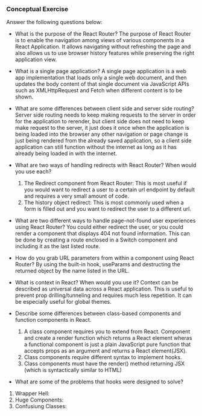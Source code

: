 ### Conceptual Exercise

Answer the following questions below:

- What is the purpose of the React Router?
  The purpose of React Router is to enable the navigation among views of various components in a React Application. It allows navigating without refreshing the page and also allows us to use browser history features while preserving the right application view.

- What is a single page application?
  A single page application is a web app implementation that loads only a single web document, and then updates the body content of that single document via JavaScript APIs such as XMLHttpRequest and Fetch when different content is to be shown.

- What are some differences between client side and server side routing?
  Server side routing needs to keep making requests to the server in order for the application to rerender, but client side does not need to keep make request to the server, it just does it once when the application is being loaded into the browser any other navigation or page change is just being rendered from the already saved application, so a client side application can still function without the internet as long as it has already being loaded in with the internet.

- What are two ways of handling redirects with React Router? When would you use each?

  1. The Redirect component from React Router: This is most useful if you would want to redirect a user to a certain url endpoint by default and requires a very small amount of code.
  2. The history object redirect: This is most commonly used when a form is filled out and you want to redirect the user to a different url.

- What are two different ways to handle page-not-found user experiences using React Router?
  You could either redirect the user, or you could render a component that displays 404 not found information. This can be done by creating a route enclosed in a Switch component and including it as the last listed route.

- How do you grab URL parameters from within a component using React Router?
  By using the built-in hook, useParams and destructing the returned object by the name listed in the URL.

- What is context in React? When would you use it?
  Context can be described as universal data across a React application. This is useful to prevent prop drilling/tunneling and requires much less repetition. It can be especially useful for global themes.

- Describe some differences between class-based components and function
  components in React.

  1. A class component requires you to extend from React. Component and create a render function which returns a React element wheras a functional component is just a plain JavaScript pure function that accepts props as an argument and returns a React element(JSX).
  2. Class components require different syntax to implement hooks.
  3. Class components must have the render() method returning JSX (which is syntactically similar to HTML)

- What are some of the problems that hooks were designed to solve?

1. Wrapper Hell:
2. Huge Components:
3. Confusiung Classes:
